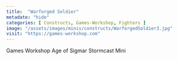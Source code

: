 ```yaml
---
title:  "Warforged Soldier"
metadate: "hide"
categories: [ Constructs, Games-Workshop, Fighters ]
image: "/assets/images/minis/constructs/WarforgedSoldier3.jpg"
visit: "https://games-workshop.com"
---
```

Games Workshop Age of Sigmar Stormcast Mini